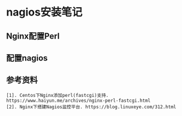 # nagios安装笔记

## Nginx配置Perl

## 配置nagios

## 参考资料

```
[1]. Centos下Nginx添加perl(fastcgi)支持. https://www.haiyun.me/archives/nginx-perl-fastcgi.html
[2]. Nginx下搭建Nagios监控平台. https://blog.linuxeye.com/312.html
```